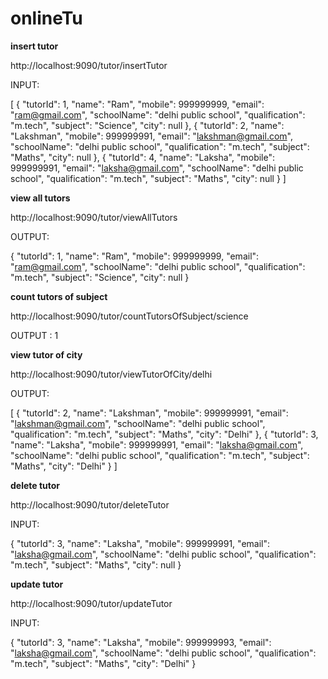 # onlineTu

**insert tutor**

http://localhost:9090/tutor/insertTutor

INPUT:

[
    {
        "tutorId": 1,
        "name": "Ram",
        "mobile": 999999999,
        "email": "ram@gmail.com",
        "schoolName": "delhi public school",
        "qualification": "m.tech",
        "subject": "Science",
        "city": null
    },
    {
        "tutorId": 2,
        "name": "Lakshman",
        "mobile": 999999991,
        "email": "lakshman@gmail.com",
        "schoolName": "delhi public school",
        "qualification": "m.tech",
        "subject": "Maths",
        "city": null
    },
    {
        "tutorId": 4,
        "name": "Laksha",
        "mobile": 999999991,
        "email": "laksha@gmail.com",
        "schoolName": "delhi public school",
        "qualification": "m.tech",
        "subject": "Maths",
        "city": null
    }
]


**view all tutors**

http://localhost:9090/tutor/viewAllTutors

OUTPUT:

{
        "tutorId": 1,
        "name": "Ram",
        "mobile": 999999999,
        "email": "ram@gmail.com",
        "schoolName": "delhi public school",
        "qualification": "m.tech",
        "subject": "Science",
        "city": null
    }


**count tutors of subject**

http://localhost:9090/tutor/countTutorsOfSubject/science

OUTPUT : 1


**view tutor of city**


http://localhost:9090/tutor/viewTutorOfCity/delhi

OUTPUT:

[
    {
        "tutorId": 2,
        "name": "Lakshman",
        "mobile": 999999991,
        "email": "lakshman@gmail.com",
        "schoolName": "delhi public school",
        "qualification": "m.tech",
        "subject": "Maths",
        "city": "Delhi"
    },
    {
        "tutorId": 3,
        "name": "Laksha",
        "mobile": 999999991,
        "email": "laksha@gmail.com",
        "schoolName": "delhi public school",
        "qualification": "m.tech",
        "subject": "Maths",
        "city": "Delhi"
    }
]


**delete tutor**


http://localhost:9090/tutor/deleteTutor

INPUT:

{
    "tutorId": 3,
    "name": "Laksha",
    "mobile": 999999991,
    "email": "laksha@gmail.com",
    "schoolName": "delhi public school",
    "qualification": "m.tech",
    "subject": "Maths",
    "city": null
}


**update tutor**

http://localhost:9090/tutor/updateTutor

INPUT:

{
    "tutorId": 3,
    "name": "Laksha",
    "mobile": 999999993,
    "email": "laksha@gmail.com",
    "schoolName": "delhi public school",
    "qualification": "m.tech",
    "subject": "Maths",
    "city": "Delhi"
}
